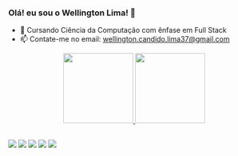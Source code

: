 ### Olá! eu sou o Wellington Lima! 👋

- 🌱 Cursando Ciência da Computação com ênfase em Full Stack
- 📫 Contate-me no email: wellington.candido.lima37@gmail.com

<div align="center">
  <a href="https://github.com/WelIingtonLima">
  <img height="140px" src="https://github-readme-stats.vercel.app/api?username=WelIingtonLima&show_icons=true&theme=blue-green&include_all_commits=true&count_private=true"/>
  <img height="140px" src="https://github-readme-stats.vercel.app/api/top-langs/?username=WelIingtonLima&layout=compact&langs_count=7&theme=blue-green"/>
</div>

  ##
  
  <div>
    <a href="https://api.whatsapp.com/send?phone=5512996139924" target="_blank"><img src="https://img.shields.io/badge/WhatsApp-25D366?style=for-the-badge&logo=whatsapp&logoColor=white" target="_blank"></a>
    <a href="https://www.instagram.com/uelitu.37/" target="_blank"><img src="https://img.shields.io/badge/-Instagram-%23E4405F?style=for-the-badge&logo=instagram&logoColor=white" target="_blank"></a>
    <a href="https://www.facebook.com/wellington.candido.lima/" target="_blank"><img src="https://img.shields.io/badge/Facebook-1877F2?style=for-the-badge&logo=facebook&logoColor=white" target="_blank"></a>
    <a href = "mailto:contato@devuel.com"><img src="https://img.shields.io/badge/Gmail-D14836?style=for-the-badge&logo=gmail&logoColor=white" target="_blank"></a>
    <a href="https://www.linkedin.com/in/wellingtonlima37/" target="_blank"><img src="https://img.shields.io/badge/-LinkedIn-%230077B5?style=for-the-badge&logo=linkedin&logoColor=white" target="_blank"></a> 
  </div>
